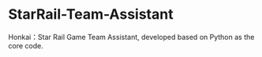 # StarRail-Team-Assistant
Honkai：Star Rail Game Team Assistant, developed based on Python as the core code.
